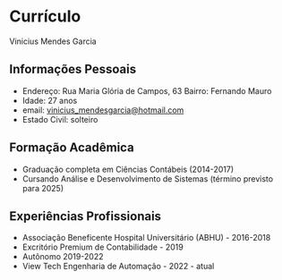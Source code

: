 # Currículo
Vinicius Mendes Garcia

## Informações Pessoais
 - Endereço: Rua Maria Glória de Campos, 63 Bairro: Fernando Mauro
 - Idade: 27 anos
 - email: vinicius_mendesgarcia@hotmail.com
 - Estado Civil: solteiro

## Formação Acadêmica
- Graduação completa em Ciências Contábeis (2014-2017)
- Cursando Análise e Desenvolvimento de Sistemas (término previsto para 2025)

## Experiências Profissionais
- Associação Beneficente Hospital Universitário (ABHU) - 2016-2018
- Excritório Premium de Contabilidade - 2019
- Autônomo 2019-2022
- View Tech Engenharia de Automação - 2022 - atual
